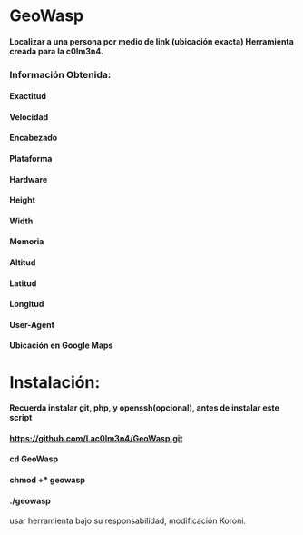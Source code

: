 # GeoWasp

#### Localizar a una persona por medio de link (ubicación exacta) Herramienta creada para la c0lm3n4.
### Información Obtenida:

#### Exactitud
#### Velocidad
#### Encabezado
#### Plataforma
#### Hardware
#### Height
#### Width
#### Memoria
#### Altitud
#### Latitud
#### Longitud
#### User-Agent
#### Ubicación en Google Maps

# Instalación:
#### Recuerda instalar git, php, y openssh(opcional), antes de instalar este script

#### https://github.com/Lac0lm3n4/GeoWasp.git
#### cd GeoWasp  
#### chmod +* geowasp
#### ./geowasp

usar herramienta bajo su responsabilidad, modificación Koroni.
